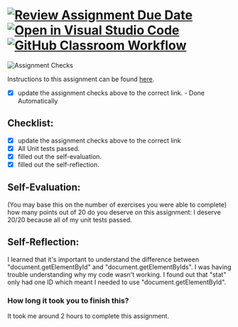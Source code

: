 [![Review Assignment Due Date](https://classroom.github.com/assets/deadline-readme-button-24ddc0f5d75046c5622901739e7c5dd533143b0c8e959d652212380cedb1ea36.svg)](https://classroom.github.com/a/1-StSSCt)
[![Open in Visual Studio Code](https://classroom.github.com/assets/open-in-vscode-718a45dd9cf7e7f842a935f5ebbe5719a5e09af4491e668f4dbf3b35d5cca122.svg)](https://classroom.github.com/online_ide?assignment_repo_id=11771356&assignment_repo_type=AssignmentRepo)
[![GitHub Classroom Workflow](https://github.com/IT3049C-Lively-FA23/js-and-dom-exercises-Wilmer19/actions/workflows/classroom.yml/badge.svg)](https://github.com/IT3049C-Lively-FA23/js-and-dom-exercises-Wilmer19/actions/workflows/classroom.yml)
===================================
![Assignment Checks](https://github.com/IT3049C/JS-and-DOM-Exercises/workflows/Assignment%20Checks/badge.svg)

Instructions to this assignment can be found [here](https://reedws.github.io/IT3049C/coursework/labs/js-and-dom-exercises/).
- [x] update the assignment checks above to the correct link. - Done Automatically
## Checklist:
- [X] update the assignment checks above to the correct link
- [X] All Unit tests passed.
- [X] filled out the self-evaluation.
- [X] filled out the self-reflection.

## Self-Evaluation: 
(You may base this on the number of exercises you were able to complete)
how many points out of 20 do you deserve on this assignment:
I deserve 20/20 because all of my unit tests passed.

## Self-Reflection:
<!-- What did you learn that you found interesting -->
I learned that it's important to understand the difference between "document.getElementById" and "document.getElementByIds".
I was having trouble understanding why my code wasn't working. I found out that "stat" only had one ID which meant I needed 
to use "document.getElementById".

### How long it took you to finish this?
It took me around 2 hours to complete this assignment.
